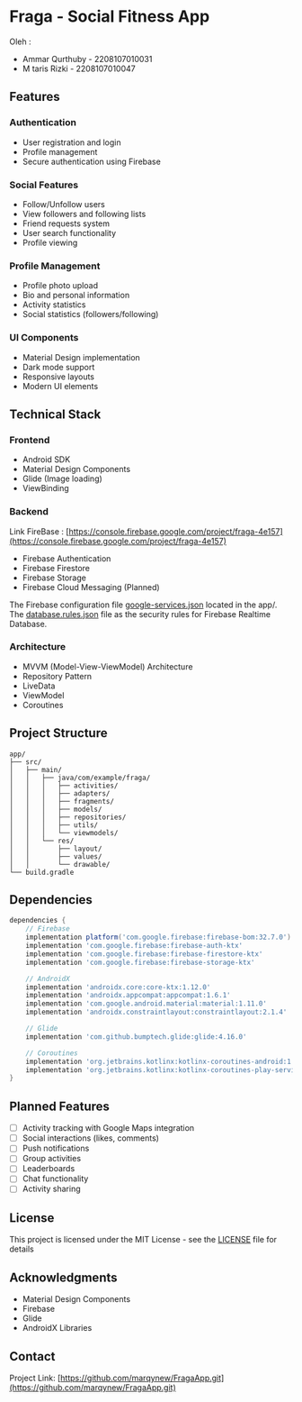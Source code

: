 # Fraga - Social Fitness App

Oleh : 
- Ammar Qurthuby - 2208107010031
- M taris Rizki  - 2208107010047

## Features

### Authentication
- User registration and login
- Profile management
- Secure authentication using Firebase

### Social Features
- Follow/Unfollow users
- View followers and following lists
- Friend requests system
- User search functionality
- Profile viewing

### Profile Management
- Profile photo upload
- Bio and personal information
- Activity statistics
- Social statistics (followers/following)

### UI Components
- Material Design implementation
- Dark mode support
- Responsive layouts
- Modern UI elements

## Technical Stack

### Frontend
- Android SDK
- Material Design Components
- Glide (Image loading)
- ViewBinding

### Backend
Link FireBase : [https://console.firebase.google.com/project/fraga-4e157](https://console.firebase.google.com/project/fraga-4e157) 

- Firebase Authentication
- Firebase Firestore
- Firebase Storage
- Firebase Cloud Messaging (Planned)

The Firebase configuration file [google-services.json](google-services.json) located in the app/.
The [database.rules.json](database.rules.json) file as the security rules for Firebase Realtime Database.

### Architecture
- MVVM (Model-View-ViewModel) Architecture
- Repository Pattern
- LiveData
- ViewModel
- Coroutines

## Project Structure

```
app/
├── src/
│   ├── main/
│   │   ├── java/com/example/fraga/
│   │   │   ├── activities/
│   │   │   ├── adapters/
│   │   │   ├── fragments/
│   │   │   ├── models/
│   │   │   ├── repositories/
│   │   │   ├── utils/
│   │   │   └── viewmodels/
│   │   └── res/
│   │       ├── layout/
│   │       ├── values/
│   │       └── drawable/
└── build.gradle
```


## Dependencies

```gradle
dependencies {
    // Firebase
    implementation platform('com.google.firebase:firebase-bom:32.7.0')
    implementation 'com.google.firebase:firebase-auth-ktx'
    implementation 'com.google.firebase:firebase-firestore-ktx'
    implementation 'com.google.firebase:firebase-storage-ktx'

    // AndroidX
    implementation 'androidx.core:core-ktx:1.12.0'
    implementation 'androidx.appcompat:appcompat:1.6.1'
    implementation 'com.google.android.material:material:1.11.0'
    implementation 'androidx.constraintlayout:constraintlayout:2.1.4'

    // Glide
    implementation 'com.github.bumptech.glide:glide:4.16.0'

    // Coroutines
    implementation 'org.jetbrains.kotlinx:kotlinx-coroutines-android:1.7.3'
    implementation 'org.jetbrains.kotlinx:kotlinx-coroutines-play-services:1.7.3'
}
```

## Planned Features

- [ ] Activity tracking with Google Maps integration
- [ ] Social interactions (likes, comments)
- [ ] Push notifications
- [ ] Group activities
- [ ] Leaderboards
- [ ] Chat functionality
- [ ] Activity sharing

## License

This project is licensed under the MIT License - see the [LICENSE](LICENSE) file for details

## Acknowledgments

- Material Design Components
- Firebase
- Glide
- AndroidX Libraries

## Contact

Project Link: [https://github.com/marqynew/FragaApp.git](https://github.com/marqynew/FragaApp.git) 

